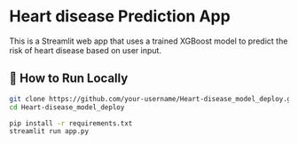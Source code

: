 # Heart disease Prediction App

This is a Streamlit web app that uses a trained XGBoost model to predict the risk of heart disease based on user input.

## 🚀 How to Run Locally

```bash
git clone https://github.com/your-username/Heart-disease_model_deploy.git
cd Heart-disease_model_deploy

pip install -r requirements.txt
streamlit run app.py
